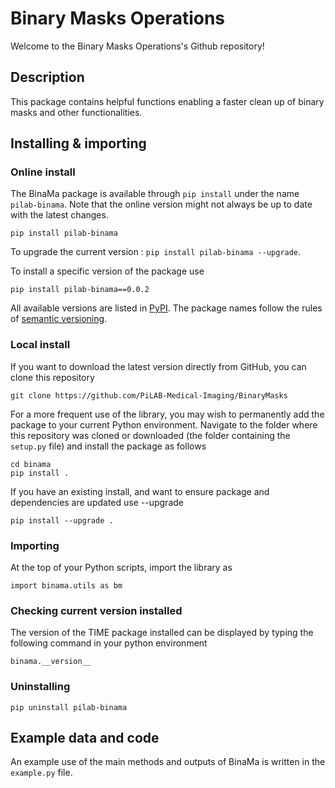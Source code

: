 # Binary Masks Operations

Welcome to the Binary Masks Operations's Github repository! 

## Description

This package contains helpful functions enabling a faster clean up of binary masks and other functionalities.


## Installing & importing

### Online install

The BinaMa package is available through ```pip install``` under the name ```pilab-binama```. Note that the online version might not always be up to date with the latest changes.

```
pip install pilab-binama
```
To upgrade the current version : ```pip install pilab-binama --upgrade```.

To install a specific version of the package use
```
pip install pilab-binama==0.0.2
```
All available versions are listed in [PyPI](https://pypi.org/project/pilab-binama/). The package names follow the rules of [semantic versioning](https://semver.org/).

### Local install

If you want to download the latest version directly from GitHub, you can clone this repository
```
git clone https://github.com/PiLAB-Medical-Imaging/BinaryMasks
```
For a more frequent use of the library, you may wish to permanently add the package to your current Python environment. Navigate to the folder where this repository was cloned or downloaded (the folder containing the ```setup.py``` file) and install the package as follows
```
cd binama
pip install .
```

If you have an existing install, and want to ensure package and dependencies are updated use --upgrade
```
pip install --upgrade .
```
### Importing
At the top of your Python scripts, import the library as
```
import binama.utils as bm
```

### Checking current version installed

The version of the TIME package installed can be displayed by typing the following command in your python environment
```
binama.__version__
``` 

### Uninstalling
```
pip uninstall pilab-binama
```

## Example data and code

An example use of the main methods and outputs of BinaMa is written in the `example.py` file.

